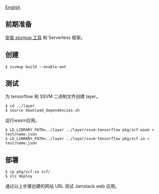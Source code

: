[English](README-en.md)

## 前期准备

[安装 ssvmup 工具](https://www.secondstate.io/articles/ssvmup/)
和 Serverless 框架。

## 创建

```
$ ssvmup build --enable-aot
```

## 测试

为 tensorflow 和 SSVM 二进制文件创建 layer。

```
$ cd ../layer
$ source download_dependencies.sh
```

运行wasm应用。

```
$ LD_LIBRARY_PATH=../layer ../layer/ssvm-tensorflow pkg/scf.wasm < test/name.json
$ LD_LIBRARY_PATH=../layer ../layer/ssvm-tensorflow pkg/scf.so < test/name.json
```

## 部署

```
$ cp pkg/scf.so scf/
$ sls deploy
```

通过以上步骤创建的网站 URL 测试 Jamstack web 应用。

